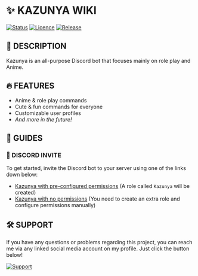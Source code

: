 # **✨ KAZUNYA WIKI**

[![Status](https://img.shields.io/badge/-Active-lime?style=for-the-badge&label=Status)](https://github.com/IanToujou/Kazunya)
[![Licence](https://img.shields.io/github/license/IanToujou/Kazunya?label=License&style=for-the-badge)](https://github.com/IanToujou/Kazunya)
[![Release](https://img.shields.io/badge/-Release_1.0.0-blue?style=for-the-badge&label=Version)](https://github.com/IanToujou/Kazunya)

## **📝 DESCRIPTION**

Kazunya is an all-purpose Discord bot that focuses mainly on role play and Anime.

## **🔥 FEATURES**

* Anime & role play commands
* Cute & fun commands for everyone
* Customizable user profiles
* *And more in the future!*

## **📕 GUIDES**

### **📗 DISCORD INVITE**

To get started, invite the Discord bot to your server using one of the links down below:

- [Kazunya with pre-configured permissions](https://discord.com/api/oauth2/authorize?client_id=790685695353028648&permissions=8&scope=bot%20applications.commands) (A role called `Kazunya` will be created)
- [Kazunya with no permissions](https://discord.com/api/oauth2/authorize?client_id=790685695353028648&permissions=0&scope=bot%20applications.commands) (You need to create an extra role and configure permissions manually)
## **🛠️ SUPPORT**

If you have any questions or problems regarding this project, you can reach me via any linked social media account on my profile. Just click the button below!

[![Support](https://img.shields.io/badge/-Support-teal?style=for-the-badge&logo=github)](https://github.com/IanToujou)